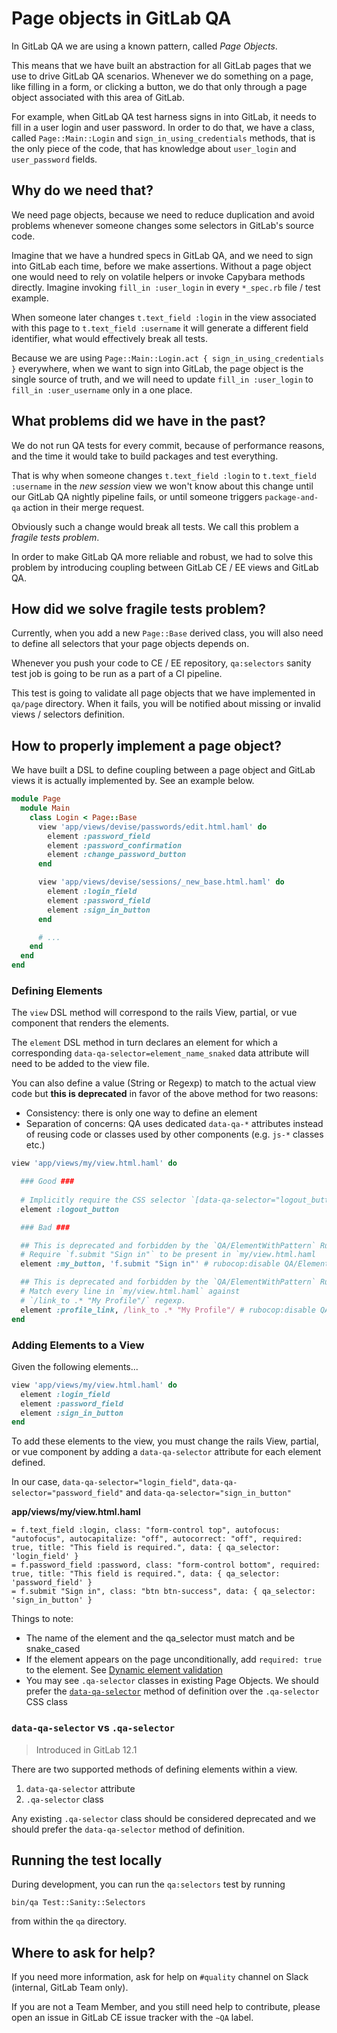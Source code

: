 # Page objects in GitLab QA

In GitLab QA we are using a known pattern, called _Page Objects_.

This means that we have built an abstraction for all GitLab pages that we use
to drive GitLab QA scenarios. Whenever we do something on a page, like filling
in a form, or clicking a button, we do that only through a page object
associated with this area of GitLab.

For example, when GitLab QA test harness signs in into GitLab, it needs to fill
in a user login and user password. In order to do that, we have a class, called
`Page::Main::Login` and `sign_in_using_credentials` methods, that is the only
piece of the code, that has knowledge about `user_login` and `user_password`
fields.

## Why do we need that?

We need page objects, because we need to reduce duplication and avoid problems
whenever someone changes some selectors in GitLab's source code.

Imagine that we have a hundred specs in GitLab QA, and we need to sign into
GitLab each time, before we make assertions. Without a page object one would
need to rely on volatile helpers or invoke Capybara methods directly. Imagine
invoking `fill_in :user_login` in every `*_spec.rb` file / test example.

When someone later changes `t.text_field :login` in the view associated with
this page to `t.text_field :username` it will generate a different field
identifier, what would effectively break all tests.

Because we are using `Page::Main::Login.act { sign_in_using_credentials }`
everywhere, when we want to sign into GitLab, the page object is the single
source of truth, and we will need to update `fill_in :user_login`
to `fill_in :user_username` only in a one place.

## What problems did we have in the past?

We do not run QA tests for every commit, because of performance reasons, and
the time it would take to build packages and test everything.

That is why when someone changes `t.text_field :login` to
`t.text_field :username` in the _new session_ view we won't know about this
change until our GitLab QA nightly pipeline fails, or until someone triggers
`package-and-qa` action in their merge request.

Obviously such a change would break all tests. We call this problem a _fragile
tests problem_.

In order to make GitLab QA more reliable and robust, we had to solve this
problem by introducing coupling between GitLab CE / EE views and GitLab QA.

## How did we solve fragile tests problem?

Currently, when you add a new `Page::Base` derived class, you will also need to
define all selectors that your page objects depends on.

Whenever you push your code to CE / EE repository, `qa:selectors` sanity test
job is going to be run as a part of a CI pipeline.

This test is going to validate all page objects that we have implemented in
`qa/page` directory. When it fails, you will be notified about missing
or invalid views / selectors definition.

## How to properly implement a page object?

We have built a DSL to define coupling between a page object and GitLab views
it is actually implemented by. See an example below.

```ruby
module Page
  module Main
    class Login < Page::Base
      view 'app/views/devise/passwords/edit.html.haml' do
        element :password_field
        element :password_confirmation
        element :change_password_button
      end

      view 'app/views/devise/sessions/_new_base.html.haml' do
        element :login_field
        element :password_field
        element :sign_in_button
      end

      # ...
    end
  end
end
```

### Defining Elements

The `view` DSL method will correspond to the rails View, partial, or vue component that renders the elements.

The `element` DSL method in turn declares an element for which a corresponding
`data-qa-selector=element_name_snaked` data attribute will need to be added to the view file.

You can also define a value (String or Regexp) to match to the actual view
code but **this is deprecated** in favor of the above method for two reasons:

- Consistency: there is only one way to define an element
- Separation of concerns: QA uses dedicated `data-qa-*` attributes instead of reusing code
  or classes used by other components (e.g. `js-*` classes etc.)

```ruby
view 'app/views/my/view.html.haml' do

  ### Good ###
 
  # Implicitly require the CSS selector `[data-qa-selector="logout_button"]` to be present in the view
  element :logout_button

  ### Bad ###

  ## This is deprecated and forbidden by the `QA/ElementWithPattern` RuboCop cop.
  # Require `f.submit "Sign in"` to be present in `my/view.html.haml
  element :my_button, 'f.submit "Sign in"' # rubocop:disable QA/ElementWithPattern

  ## This is deprecated and forbidden by the `QA/ElementWithPattern` RuboCop cop.
  # Match every line in `my/view.html.haml` against
  # `/link_to .* "My Profile"/` regexp.
  element :profile_link, /link_to .* "My Profile"/ # rubocop:disable QA/ElementWithPattern
end
```

### Adding Elements to a View

Given the following elements...

```ruby
view 'app/views/my/view.html.haml' do
  element :login_field
  element :password_field
  element :sign_in_button
end
```

To add these elements to the view, you must change the rails View, partial, or vue component by adding a `data-qa-selector` attribute
for each element defined.

In our case, `data-qa-selector="login_field"`, `data-qa-selector="password_field"` and `data-qa-selector="sign_in_button"`

**app/views/my/view.html.haml**

```haml
= f.text_field :login, class: "form-control top", autofocus: "autofocus", autocapitalize: "off", autocorrect: "off", required: true, title: "This field is required.", data: { qa_selector: 'login_field' }
= f.password_field :password, class: "form-control bottom", required: true, title: "This field is required.", data: { qa_selector: 'password_field' }
= f.submit "Sign in", class: "btn btn-success", data: { qa_selector: 'sign_in_button' }
```

Things to note:

- The name of the element and the qa_selector must match and be snake_cased
- If the element appears on the page unconditionally, add `required: true` to the element. See
  [Dynamic element validation](dynamic_element_validation.md)
- You may see `.qa-selector` classes in existing Page Objects.  We should prefer the [`data-qa-selector`](#data-qa-selector-vs-qa-selector) 
  method of definition over the `.qa-selector` CSS class


### `data-qa-selector` vs `.qa-selector`

> Introduced in GitLab 12.1

There are two supported methods of defining elements within a view.

1. `data-qa-selector` attribute
1. `.qa-selector` class

Any existing `.qa-selector` class should be considered deprecated
and we should prefer the `data-qa-selector` method of definition.

## Running the test locally

During development, you can run the `qa:selectors` test by running

```shell
bin/qa Test::Sanity::Selectors
```

from within the `qa` directory.

## Where to ask for help?

If you need more information, ask for help on `#quality` channel on Slack
(internal, GitLab Team only).

If you are not a Team Member, and you still need help to contribute, please
open an issue in GitLab CE issue tracker with the `~QA` label.
